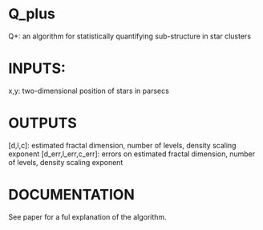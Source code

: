 # Q_plus
Q+: an algorithm for statistically quantifying sub-structure in star clusters

# INPUTS:
x,y: two-dimensional position of stars in parsecs

# OUTPUTS
[d,l,c]: estimated fractal dimension, number of levels, density scaling exponent
[d_err,l_err,c_err]: errors on  estimated fractal dimension, number of levels, density scaling exponent

# DOCUMENTATION
See paper for a ful explanation of the algorithm.

